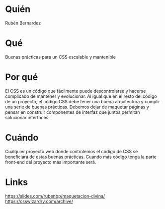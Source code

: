 # Quién
Rubén Bernardez

# Qué
Buenas prácticas para un CSS escalable y mantenible

# Por qué
El CSS es un código que fácilmente puede descontrolarse y hacerse complicado de mantener y evolucionar. Al igual que en el resto del código de un proyecto, el código CSS debe tener una buena arquitectura y cumplir una serie de buenas prácticas.
Debemos dejar de maquetar páginas y pensar en construir componentes de interfaz que juntos permitan solucionar interfaces.

# Cuándo
Cualquier proyecto web donde controlemos el código de CSS se beneficiará de estas buenas prácticas. Cuando más código tenga la parte front-end del proyecto más importante será.


# Links
https://slides.com/rubenbp/maquetacion-divina/
https://csswizardry.com/archive/
